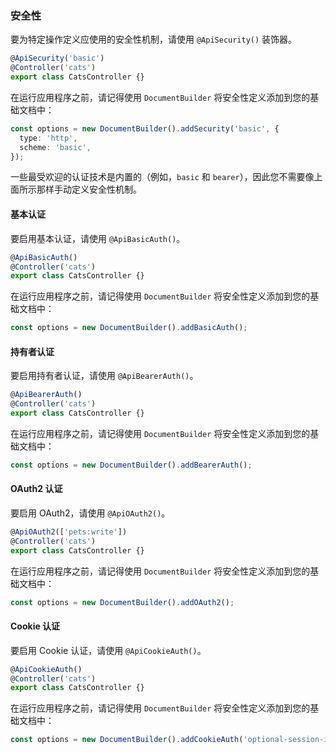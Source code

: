### 安全性

要为特定操作定义应使用的安全性机制，请使用 `@ApiSecurity()` 装饰器。

```typescript
@ApiSecurity('basic')
@Controller('cats')
export class CatsController {}
```

在运行应用程序之前，请记得使用 `DocumentBuilder` 将安全性定义添加到您的基础文档中：

```typescript
const options = new DocumentBuilder().addSecurity('basic', {
  type: 'http',
  scheme: 'basic',
});
```

一些最受欢迎的认证技术是内置的（例如，`basic` 和 `bearer`），因此您不需要像上面所示那样手动定义安全性机制。

#### 基本认证

要启用基本认证，请使用 `@ApiBasicAuth()`。

```typescript
@ApiBasicAuth()
@Controller('cats')
export class CatsController {}
```

在运行应用程序之前，请记得使用 `DocumentBuilder` 将安全性定义添加到您的基础文档中：

```typescript
const options = new DocumentBuilder().addBasicAuth();
```

#### 持有者认证

要启用持有者认证，请使用 `@ApiBearerAuth()`。

```typescript
@ApiBearerAuth()
@Controller('cats')
export class CatsController {}
```

在运行应用程序之前，请记得使用 `DocumentBuilder` 将安全性定义添加到您的基础文档中：

```typescript
const options = new DocumentBuilder().addBearerAuth();
```

#### OAuth2 认证

要启用 OAuth2，请使用 `@ApiOAuth2()`。

```typescript
@ApiOAuth2(['pets:write'])
@Controller('cats')
export class CatsController {}
```

在运行应用程序之前，请记得使用 `DocumentBuilder` 将安全性定义添加到您的基础文档中：

```typescript
const options = new DocumentBuilder().addOAuth2();
```

#### Cookie 认证

要启用 Cookie 认证，请使用 `@ApiCookieAuth()`。

```typescript
@ApiCookieAuth()
@Controller('cats')
export class CatsController {}
```

在运行应用程序之前，请记得使用 `DocumentBuilder` 将安全性定义添加到您的基础文档中：

```typescript
const options = new DocumentBuilder().addCookieAuth('optional-session-id');
```